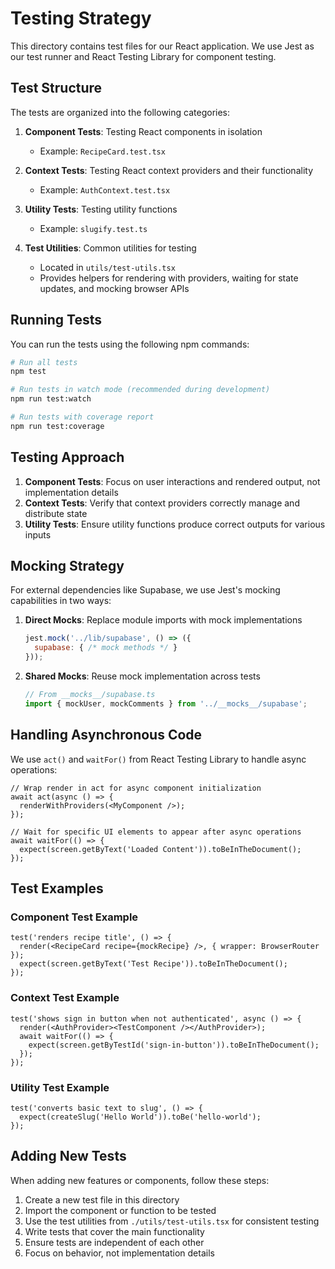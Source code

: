 # Testing Strategy

This directory contains test files for our React application. We use Jest as our test runner and React Testing Library for component testing.

## Test Structure

The tests are organized into the following categories:

1. **Component Tests**: Testing React components in isolation
   - Example: `RecipeCard.test.tsx`

2. **Context Tests**: Testing React context providers and their functionality
   - Example: `AuthContext.test.tsx`

3. **Utility Tests**: Testing utility functions
   - Example: `slugify.test.ts`

4. **Test Utilities**: Common utilities for testing
   - Located in `utils/test-utils.tsx`
   - Provides helpers for rendering with providers, waiting for state updates, and mocking browser APIs

## Running Tests

You can run the tests using the following npm commands:

```bash
# Run all tests
npm test

# Run tests in watch mode (recommended during development)
npm run test:watch

# Run tests with coverage report
npm run test:coverage
```

## Testing Approach

1. **Component Tests**: Focus on user interactions and rendered output, not implementation details
2. **Context Tests**: Verify that context providers correctly manage and distribute state
3. **Utility Tests**: Ensure utility functions produce correct outputs for various inputs

## Mocking Strategy

For external dependencies like Supabase, we use Jest's mocking capabilities in two ways:

1. **Direct Mocks**: Replace module imports with mock implementations
   ```javascript
   jest.mock('../lib/supabase', () => ({ 
     supabase: { /* mock methods */ } 
   }));
   ```

2. **Shared Mocks**: Reuse mock implementation across tests
   ```javascript
   // From __mocks__/supabase.ts
   import { mockUser, mockComments } from '../__mocks__/supabase';
   ```

## Handling Asynchronous Code

We use `act()` and `waitFor()` from React Testing Library to handle async operations:

```tsx
// Wrap render in act for async component initialization
await act(async () => {
  renderWithProviders(<MyComponent />);
});

// Wait for specific UI elements to appear after async operations
await waitFor(() => {
  expect(screen.getByText('Loaded Content')).toBeInTheDocument();
});
```

## Test Examples

### Component Test Example

```tsx
test('renders recipe title', () => {
  render(<RecipeCard recipe={mockRecipe} />, { wrapper: BrowserRouter });
  expect(screen.getByText('Test Recipe')).toBeInTheDocument();
});
```

### Context Test Example

```tsx
test('shows sign in button when not authenticated', async () => {
  render(<AuthProvider><TestComponent /></AuthProvider>);
  await waitFor(() => {
    expect(screen.getByTestId('sign-in-button')).toBeInTheDocument();
  });
});
```

### Utility Test Example

```tsx
test('converts basic text to slug', () => {
  expect(createSlug('Hello World')).toBe('hello-world');
});
```

## Adding New Tests

When adding new features or components, follow these steps:

1. Create a new test file in this directory
2. Import the component or function to be tested
3. Use the test utilities from `./utils/test-utils.tsx` for consistent testing
4. Write tests that cover the main functionality
5. Ensure tests are independent of each other
6. Focus on behavior, not implementation details 